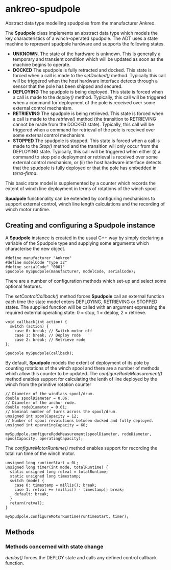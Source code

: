 # ankreo-spudpole

Abstract data type modelling spudpoles from the manufacturer Ankreo.

The __Spudpole__ class implements an abstract data type which models the key
characteristics of a winch-operated spudpole. The ADT uses a state machine
to represent spudpole hardware and supports the following states.

* __UNKNOWN__.      The state of the hardware is unknown. This is generally a temporary
                    and transient condition which will be updated as soon as the machine
                    begins to operate.
* __DOCKED__        The spudpole is fully retracted and docked. This state is forced
                    when a call is made to the _setDocked()_ method. Typically this call
                    will be triggered when the host hardware interface detects through a
                    sensor that the pole has been shipped and secured. 
* __DEPLOYING__     The spudpole is being deployed. This state is forced when a call is
                    made to the _deploy()_ method. Typically, this call will be triggered
                    when a command for deployment of the pole is received over some
                    external control mechanism.
* __RETRIEVING__    The spudpole is being retrieved. This state is forced when a call is
                    made to the _retrieve()_ method (the transition to RETRIEVING cannot
                    be made from the DOCKED state).  Typically, this call will be triggered
                    when a command for retrieval of the pole is received over some
                    external control mechanism.
* __STOPPED__       The spudpole is stopped. This state is forced when a call is made to
                    the _Stop()_ method and the transition will only occur from the
                    DEPLOYING state. Typically, this call will be triggered when either
                    (i) a command to stop pole deployment or retrieval is received over
                    some external control mechanism, or (ii) the host hardware interface
                    detects that the spudpole is fully deployed or that the pole has
                    embedded in _terra-firma_.                  
                    
This basic state model is supplemented by a counter which records the extent of
winch line deployment in terms of rotations of the winch spool.

__Spudpole__ functionality can be extended by configuring mechanisms to support external
control, winch line length calculations and the recording of winch motor runtime.
  
## Creating and configuring a Spudpole instance
 
A __Spudpole__ instance is created in the usual C++ way by simply declaring a
variable of the Spudpole type and supplying some arguments which characterise
the new object.
```
#define manufacturer "Ankreo"
#define modelCode "Type 32"
#define serialCode" "0001"
Spudpole mySpudpole(manufacturer, modelCode, serialCode);
```
There are a number of configuration methods which set-up and select some optional
features.

The _setControlCallback()_ method forces __Spudpole__ call an external function
each time the state model enters DEPLOYING, RETRIEVING or STOPPED states.  The
supplied function will be called with an argument expressing the required
external operating state: 0 = stop, 1 = deploy, 2 = retrieve.
```
void callback(int action) {
  switch (action) {
    case 0: break; // Switch motor off
    case 1: break; // Deploy rode
    case 2: break; // Retrieve rode
};

Spudpole mySpudpole(callback);
```
By default, __Spudpole__ models the extent of deployment of its pole by
counting rotations of the winch spool and there are a number of methods
which allow this counter to be updated. The _configureRodeMeasurement()_
method enables support for calculating the lenth of line deployed by
the winch from the primitive rotation counter
```
// Diameter of the windlass spool/drum.
double spoolDiameter = 0.06;
// Diameter of the anchor rode.
double rodeDiameter = 0.01;
// Nominal number of turns across the spool/drum.
unsigned int spoolCapacity = 12;
// Number of spool revolutions between docked and fully deployed.
unsigned int operatingCapacity = 60;

mySpudpole.configureRodeMeasurement(spoolDiameter, rodeDiameter, spoolCapacity, operatingCapacity);
```
The _configureMotorRuntime()_ method enables support for recording the total
run time of the winch motor.
```
unsigned long runtimeStart = 0L;
unsigned long timer(int mode, totalRuntime) {
  static unsigned long retval = totalRuntime;
  static unsigned long timestamp;
  switch (mode) {
    case 0: timestamp = millis(); break;
    case 1: retval += (millis() - timestamp); break;
    default: break;
  }
  return(retval);
}

mySpudpole.configureMotorRuntime(runtimeStart, timer);
```
## Methods

### Methods concerned with state change

_deploy()_ forces the DEPLOY state and calls any defined control callback
function.
 
